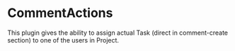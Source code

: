 # CommentActions

This plugin gives the ability to assign actual Task (direct in comment-create section) to one of the users in Project.
